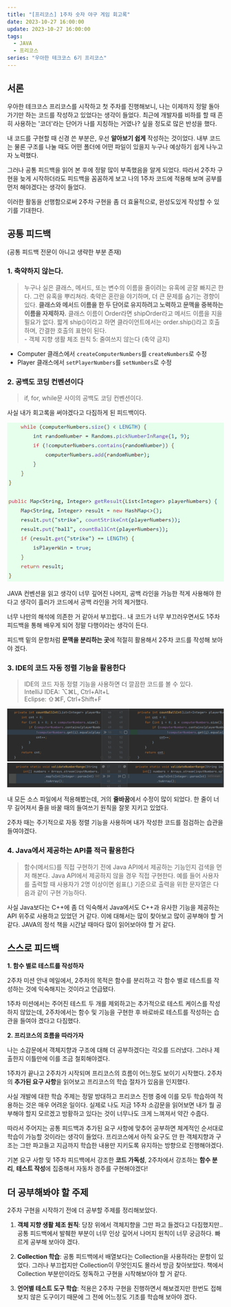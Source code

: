 ```yaml
---
title: "[프리코스] 1주차 숫자 야구 게임 회고록"
date: 2023-10-27 16:00:00
update: 2023-10-27 16:00:00
tags:
  - JAVA
  - 프리코스
series: "우아한 테크코스 6기 프리코스"
---
```


## 서론

우아한 테크코스 프리코스를 시작하고 첫 주차를 진행해보니, 나는 이제까지 정말 돌아가기만 하는 코드를 작성하고 있었다는 생각이 들었다. 최근에 개발자를 비하를 할 때 흔히 사용하는 '코더'라는 단어가 나를 지칭하는 거였나? 싶을 정도로 많은 반성을 했다.

내 코드를 구현할 때 신경 쓴 부분은, 우선 **알아보기 쉽게** 작성하는 것이었다. 내부 코드는 물론 구조를 나눌 때도 어떤 폴더에 어떤 파일이 있을지 누구나 예상하기 쉽게 나누고자 노력했다. 

그러나 공통 피드백을 읽어 본 후에 정말 많이 부족했음을 알게 되었다. 따라서 2주차 구현을 늦게 시작하더라도 피드백을 꼼꼼하게 보고 나의 1주차 코드에 적용해 보며 공부를 먼저 해야겠다는 생각이 들었다.

이러한 활동을 선행함으로써 2주차 구현을 좀 더 효율적으로, 완성도있게 작성할 수 있기를 기대한다.

## 공통 피드백

(공통 피드백 전문이 아니고 생략한 부분 존재)

### 1. 축약하지 않는다.

>누구나 실은 클래스, 메서드, 또는 변수의 이름을 줄이려는 유혹에 곧잘 빠지곤 한다. 그런 유혹을 뿌리쳐라. 축약은 혼란을 야기하며, 더 큰 문제를 숨기는 경향이 있다. **클래스와 메서드 이름을 한 두 단어로 유지하려고 노력하고 문맥을 중복하는 이름을 자제하자.** 클래스 이름이 Order라면 shipOrder라고 메서드 이름을 지을 필요가 없다. 짧게 ship()이라고 하면 클라이언트에서는 order.ship()라고 호출하며, 간결한 호출의 표현이 된다. <br>- 객체 지향 생활 체조 원칙 5: 줄여쓰지 않는다 (축약 금지)

- Computer 클래스에서 ```createComputerNumbers```를 ```createNumbers```로 수정
- Player 클래스에서 ```setPlayerNumbers```를 ```setNumbers```로 수정

### 2. 공백도 코딩 컨벤션이다

>if, for, while문 사이의 공백도 코딩 컨벤션이다.

사실 내가 회고록을 써야겠다고 다짐하게 된 피드백이다.

![](image.png)

JAVA 컨벤션을 읽고 생각이 너무 깊어진 나머지, 공백 라인을 가능한 적게 사용해야 한다고 생각이 흘러가 코드에서 공백 라인을 거의 제거했다. 

너무 나만의 해석에 의존한 거 같아서 부끄럽다.. 내 코드가 너무 부끄러우면서도 1주차 피드백을 통해 배우게 되어 정말 다행이라는 생각이 든다.

피드백 밑의 문항처럼 **문맥을 분리하는 곳**에 적절히 활용해서 2주차 코드를 작성해 보아야 겠다.

### 3. IDE의 코드 자동 정렬 기능을 활용한다

> IDE의 코드 자동 정렬 기능을 사용하면 더 깔끔한 코드를 볼 수 있다.<br>
IntelliJ IDEA: ⌥⌘L, Ctrl+Alt+L<br>
Eclipse: ⇧⌘F, Ctrl+Shift+F

![](image-1.png)
![](image-2.png)

내 모든 소스 파일에서 적용해봤는데, 거의 **줄바꿈**에서 수정이 많이 되었다. 한 줄이 너무 길어져서 줄을 바꿀 때의 들여쓰기 원칙을 잘못 지키고 있었다. 

2주차 때는 주기적으로 자동 정렬 기능을 사용하며 내가 작성한 코드를 점검하는 습관을 들여야겠다.

### 4. Java에서 제공하는 API를 적극 활용한다

>함수(메서드)를 직접 구현하기 전에 Java API에서 제공하는 기능인지 검색을 먼저 해본다.
Java API에서 제공하지 않을 경우 직접 구현한다.
예를 들어 사용자를 출력할 때 사용자가 2명 이상이면 쉼표(,) 기준으로 출력을 위한 문자열은 다음과 같이 구현 가능하다.

사실 Java보다는 C++에 좀 더 익숙해서 Java에서도 C++과 유사한 기능을 제공하는 API 위주로 사용하고 있었던 거 같다. 이에 대해서는 많이 찾아보고 많이 공부해야 할 거 같다. JAVA의 정석 책을 시간날 때마다 많이 읽어보아야 할 거 같다.

## 스스로 피드백

**1. 함수 별로 테스트를 작성하자**

2주차 미션 안내 메일에서, 2주차의 목적은 함수를 분리하고 각 함수 별로 테스트를 작성하는 것에 익숙해지는 것이라고 언급됐다. 

1주차 미션에서는 주어진 테스트 두 개를 제외하고는 추가적으로 테스트 케이스를 작성하지 않았는데, 2주차에서는 함수 및 기능을 구현한 후 바로바로 테스트를 작성하는 습관을 들여야 겠다고 다짐했다.

**2. 프리코스의 흐름을 따라가자**

나는 소감문에서 객체지향과 구조에 대해 더 공부하겠다는 각오를 드러냈다. 그러나 제출한지 이틀만에 이를 조금 철회해야겠다.

1주차가 끝나고 2주차가 시작되며 프리코스의 흐름이 어느정도 보이기 시작했다. 2주차의 **추가된 요구 사항**을 읽어보고 프리코스의 학습 절차가 있음을 인지했다.

사실 개발에 대한 학습 주제는 정말 방대하고 프리코스 진행 중에 이를 모두 학습하여 적용하는 것은 매우 어려운 일이다. 실제로 나도 지금 1주차 소감문을 읽어보면 내가 뭘 공부해야 할지 모르겠고 방황하고 있다는 것이 너무나도 크게 느껴져서 약간 수줍다.

따라서 주어지는 공통 피드백과 추가된 요구 사항에 맞추어 공부하면 체계적인 순서대로 학습이 가능할 것이라는 생각이 들었다. 프리코스에서 아직 요구도 안 한 객체지향과 구조는 그만 파고들고 지금까지 학습한 내용만 지키도록 유지하는 방향으로 진행해야겠다.

기본 요구 사항 및 1주차 피드백에서 강조한 **코드 가독성**, 2주차에서 강조하는 **함수 분리**, **테스트 작성**에 집중해서 자동차 경주를 구현해야겠다!

## 더 공부해봐야 할 주제

2주차 구현을 시작하기 전에 더 공부할 주제를 정리해보았다.

1. **객체 지향 생활 체조 원칙**: 당장 위에서 객체지향을 그만 파고 들겠다고 다짐했지만.. 공통 피드백에서 발췌한 부분이 너무 인상 깊어서 나머지 원칙이 너무 궁금하다. 빠르게 공부해 보아야 겠다.

2. **Collection 학습**: 공통 피드백에서 배열보다는 Collection을 사용하라는 문항이 있었다. 그러나 부끄럽지만 Collection이 무엇인지도 몰라서 방금 찾아보았다. 책에서 Collection 부분만이라도 정독하고 구현을 시작해보아야 할 거 같다.

3. **언어별 테스트 도구 학습**: 적용은 2주차 구현을 진행하면서 해보겠지만 한번도 접해보지 않은 도구이기 때문에 그 전에 어느정도 기초를 학습해 보아야 겠다. 